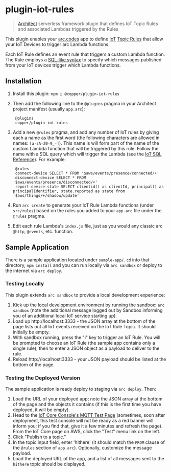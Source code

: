 # plugin-iot-rules

> [Architect](arc.codes) serverless framework plugin that defines IoT Topic Rules and associated Lambdas triggered by the Rules

This plugin enables your [arc.codes](arc.codes) app to define [IoT](https://docs.aws.amazon.com/iot/latest/developerguide/what-is-aws-iot.html)
[Topic Rules]( https://docs.aws.amazon.com/iot/latest/developerguide/iot-rules.html)
that allow your IoT Devices to trigger arc Lambda functions.

Each IoT Rule defines an event rule that triggers a custom Lambda function. The
Rule employs a [SQL-like syntax][sql] to specify which messages published from your
IoT devices trigger which Lambda functions.

## Installation

1. Install this plugin: `npm i @copper/plugin-iot-rules`

2. Then add the following line to the `@plugins` pragma in your Architect project manifest (usually `app.arc`):

        @plugins
        copper/plugin-iot-rules

3. Add a new `@rules` pragma, and add any number of IoT rules by giving each a name
   as the first word (the following characters are allowed in names: `[a-zA-Z0-9_-]`).
   This name is will form part of the name of the custom Lambda function that will be triggered
   by this rule. Follow the name with a SQL query which will trigger the Lambda (see
   the [IoT SQL Reference][sql]). For example:

        @rules
        connect-device SELECT * FROM '$aws/events/presence/connected/+'
        disconnect-device SELECT * FROM '$aws/events/presence/disconnected/+'
        report-device-state SELECT clientid() as clientId, principal() as principalIdentifier, state.reported as state from '$aws/things/+/shadow/update'

4. Run `arc create` to generate your IoT Rule Lambda functions (under
   `src/rules`) based on the rules you added to your `app.arc` file under the `@rules`
   pragma.

5. Edit each rule Lambda's `index.js` file, just as you would any classic arc
   `@http`, `@events`, etc. function.

## Sample Application

There is a sample application located under `sample-app/`. `cd` into that
directory, `npm install` and you can run locally via `arc sandbox` or deploy to
the internet via `arc deploy`.

### Testing Locally

This plugin extends `arc sandbox` to provide a local development experience:

1. Kick up the local development environment by running the sandbox: `arc sandbox`
   (note the additional message logged out by Sandbox informing you of an
   additional local IoT service starting up).
2. Load up http://localhost:3333 - the JSON array at the bottom of the page
   lists out all IoT events received on the IoT Rule Topic. It should initially
   be empty.
3. With sandbox running, press the "i" key to trigger an IoT Rule. You will be
   prompted to choose an IoT Rule (the sample app contains only a single rule),
   then to enter a JSON object as a payload to deliver to the rule.
4. Reload http://localhost:3333 - your JSON payload should be listed at the
   bottom of the page.

### Testing the Deployed Version

The sample application is ready deploy to staging via `arc deploy`. Then:

1. Load the URL of your deployed app; note the JSON array at the bottom of the
   page and the objects it contains (if this is the first time you have
   deployed, it will be empty).
1. Head to the [IoT Core Console's MQTT Test Page](https://us-west-1.console.aws.amazon.com/iot/home?region=us-west-1#/test)
   (sometimes, soon after deployment, this test console will not be ready as a red
   banner will inform you; if you find that, give it a few minutes and refresh the
   page). From the IoT Core page on AWS, click the "Test" menu link on the left.
2. Click "Publish to a topic."
3. In the topic input field, enter 'hithere' (it should match the `FROM` clause
   of the `@rules` section of `app.arc`). Optionally, customize the message
   payload.
4. Load the deployed URL of the app, and a list of all messages sent to the
   `hithere` topic should be displayed.

[sql]: https://docs.aws.amazon.com/iot/latest/developerguide/iot-sql-reference.html
